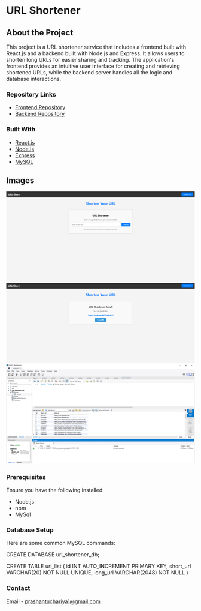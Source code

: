 # URL Shortener

## About the Project

This project is a URL shortener service that includes a frontend built with React.js and a backend built with Node.js and Express. It allows users to shorten long URLs for easier sharing and tracking. The application's frontend provides an intuitive user interface for creating and retrieving shortened URLs, while the backend server handles all the logic and database interactions.
### Repository Links
- [Frontend Repository](https://github.com/prashantuchariya1/UrlShortner.git)
- [Backend Repository](https://github.com/prashantuchariya1/UrlShortner-backend.git)


### Built With

- [React.js](https://reactjs.org/)
- [Node.js](https://nodejs.org/)
- [Express](https://expressjs.com/)
- [MySQL](https://www.mysql.com/)

## Images

![Screenshot of the application](images/1.png)
![Screenshot of the application](images/2.png)
![Screenshot of the application](images/3.png)


### Prerequisites

Ensure you have the following installed:
- Node.js
- npm
- MySql
### Database Setup
Here are some common MySQL commands:

CREATE DATABASE url_shortener_db;

CREATE TABLE url_list (
    id INT AUTO_INCREMENT PRIMARY KEY,
    short_url VARCHAR(20) NOT NULL UNIQUE,
    long_url VARCHAR(2048) NOT NULL
)

### Contact
Email - prashantuchariya1@gmail.com
